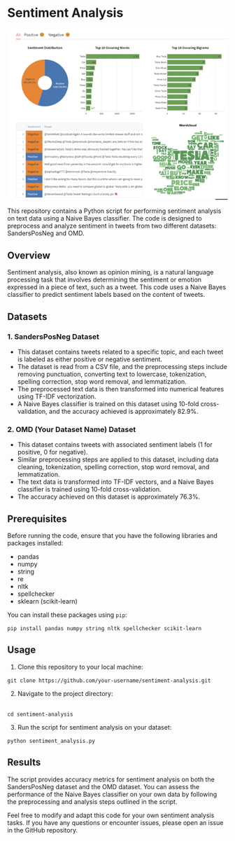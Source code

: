 # Sentiment Analysis 

![logo](sentiment.png)

This repository contains a Python script for performing sentiment analysis on text data using a Naive Bayes classifier. The code is designed to preprocess and analyze sentiment in tweets from two different datasets: SandersPosNeg and OMD.

## Overview

Sentiment analysis, also known as opinion mining, is a natural language processing task that involves determining the sentiment or emotion expressed in a piece of text, such as a tweet. This code uses a Naive Bayes classifier to predict sentiment labels based on the content of tweets.

## Datasets

### 1. SandersPosNeg Dataset
- This dataset contains tweets related to a specific topic, and each tweet is labeled as either positive or negative sentiment.
- The dataset is read from a CSV file, and the preprocessing steps include removing punctuation, converting text to lowercase, tokenization, spelling correction, stop word removal, and lemmatization.
- The preprocessed text data is then transformed into numerical features using TF-IDF vectorization.
- A Naive Bayes classifier is trained on this dataset using 10-fold cross-validation, and the accuracy achieved is approximately 82.9%.

### 2. OMD (Your Dataset Name) Dataset
- This dataset contains tweets with associated sentiment labels (1 for positive, 0 for negative).
- Similar preprocessing steps are applied to this dataset, including data cleaning, tokenization, spelling correction, stop word removal, and lemmatization.
- The text data is transformed into TF-IDF vectors, and a Naive Bayes classifier is trained using 10-fold cross-validation.
- The accuracy achieved on this dataset is approximately 76.3%.

## Prerequisites

Before running the code, ensure that you have the following libraries and packages installed:

- pandas
- numpy
- string
- re
- nltk
- spellchecker
- sklearn (scikit-learn)

You can install these packages using `pip`:
```
pip install pandas numpy string nltk spellchecker scikit-learn
```

## Usage

1. Clone this repository to your local machine:

```
git clone https://github.com/your-username/sentiment-analysis.git
```

2. Navigate to the project directory:


```

cd sentiment-analysis

```

3. Run the script for sentiment analysis on your dataset:

```
python sentiment_analysis.py
```

## Results

The script provides accuracy metrics for sentiment analysis on both the SandersPosNeg dataset and the OMD dataset. You can assess the performance of the Naive Bayes classifier on your own data by following the preprocessing and analysis steps outlined in the script.


Feel free to modify and adapt this code for your own sentiment analysis tasks. If you have any questions or encounter issues, please open an issue in the GitHub repository.
